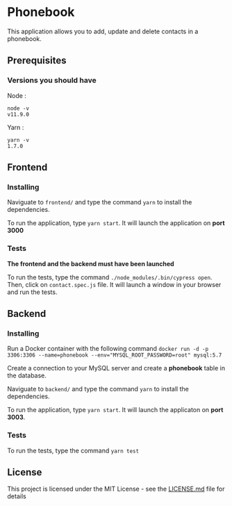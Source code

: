 # Phonebook

This application allows you to add, update and delete contacts in a phonebook.


## Prerequisites

### Versions you should have


Node : 
```
node -v 
v11.9.0
```


Yarn : 
```
yarn -v
1.7.0
```


## Frontend

### Installing

Naviguate to ```frontend/``` and type the command ```yarn``` to install the dependencies.

To run the application, type ```yarn start```. It will launch the application on **port 3000**

### Tests

**The frontend and the backend must have been launched**

To run the tests, type the command ```./node_modules/.bin/cypress open```.
Then, click on ```contact.spec.js``` file. It will launch a window in your browser and run the tests.


## Backend

### Installing

Run a Docker container with the following command 
```docker run -d -p 3306:3306 --name=phonebook --env="MYSQL_ROOT_PASSWORD=root" mysql:5.7```

Create a connection to your MySQL server and create a **phonebook** table in the database.

Naviguate to ```backend/``` and type the command ```yarn``` to install the dependencies.

To run the application, type ```yarn start```. It will launch the applicaton on **port 3003**.

### Tests

To run the tests, type the command ```yarn test```


## License

This project is licensed under the MIT License - see the [LICENSE.md](https://github.com/Sylv11/phonebook/blob/master/LICENSE.md) file for details

